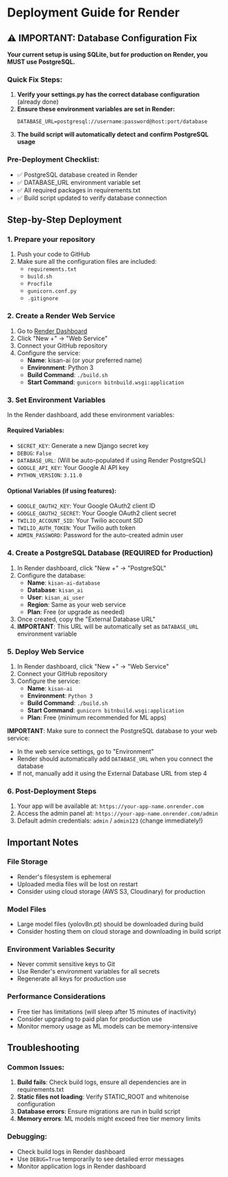 # Deployment Guide for Render

## ⚠️ IMPORTANT: Database Configuration Fix

**Your current setup is using SQLite, but for production on Render, you MUST use PostgreSQL.**

### Quick Fix Steps:

1. **Verify your settings.py has the correct database configuration** (already done)
2. **Ensure these environment variables are set in Render:**
   ```
   DATABASE_URL=postgresql://username:password@host:port/database
   ```
3. **The build script will automatically detect and confirm PostgreSQL usage**

### Pre-Deployment Checklist:
- ✅ PostgreSQL database created in Render
- ✅ DATABASE_URL environment variable set
- ✅ All required packages in requirements.txt
- ✅ Build script updated to verify database connection

## Step-by-Step Deployment

### 1. Prepare your repository
1. Push your code to GitHub
2. Make sure all the configuration files are included:
   - `requirements.txt`
   - `build.sh`
   - `Procfile`
   - `gunicorn.conf.py`
   - `.gitignore`

### 2. Create a Render Web Service
1. Go to [Render Dashboard](https://dashboard.render.com/)
2. Click "New +" → "Web Service"
3. Connect your GitHub repository
4. Configure the service:
   - **Name**: kisan-ai (or your preferred name)
   - **Environment**: Python 3
   - **Build Command**: `./build.sh`
   - **Start Command**: `gunicorn bitnbuild.wsgi:application`

### 3. Set Environment Variables
In the Render dashboard, add these environment variables:

#### Required Variables:
- `SECRET_KEY`: Generate a new Django secret key
- `DEBUG`: `False`
- `DATABASE_URL`: (Will be auto-populated if using Render PostgreSQL)
- `GOOGLE_API_KEY`: Your Google AI API key
- `PYTHON_VERSION`: `3.11.0`

#### Optional Variables (if using features):
- `GOOGLE_OAUTH2_KEY`: Your Google OAuth2 client ID
- `GOOGLE_OAUTH2_SECRET`: Your Google OAuth2 client secret
- `TWILIO_ACCOUNT_SID`: Your Twilio account SID
- `TWILIO_AUTH_TOKEN`: Your Twilio auth token
- `ADMIN_PASSWORD`: Password for the auto-created admin user

### 4. Create a PostgreSQL Database (REQUIRED for Production)
1. In Render dashboard, click "New +" → "PostgreSQL"
2. Configure the database:
   - **Name**: `kisan-ai-database`
   - **Database**: `kisan_ai`
   - **User**: `kisan_ai_user`
   - **Region**: Same as your web service
   - **Plan**: Free (or upgrade as needed)
3. Once created, copy the "External Database URL"
4. **IMPORTANT**: This URL will be automatically set as `DATABASE_URL` environment variable

### 5. Deploy Web Service
1. In Render dashboard, click "New +" → "Web Service"
2. Connect your GitHub repository
3. Configure the service:
   - **Name**: `kisan-ai`
   - **Environment**: `Python 3`
   - **Build Command**: `./build.sh`
   - **Start Command**: `gunicorn bitnbuild.wsgi:application`
   - **Plan**: Free (minimum recommended for ML apps)
   
**IMPORTANT**: Make sure to connect the PostgreSQL database to your web service:
- In the web service settings, go to "Environment"
- Render should automatically add `DATABASE_URL` when you connect the database
- If not, manually add it using the External Database URL from step 4

### 6. Post-Deployment Steps
1. Your app will be available at: `https://your-app-name.onrender.com`
2. Access the admin panel at: `https://your-app-name.onrender.com/admin`
3. Default admin credentials: `admin` / `admin123` (change immediately!)

## Important Notes

### File Storage
- Render's filesystem is ephemeral
- Uploaded media files will be lost on restart
- Consider using cloud storage (AWS S3, Cloudinary) for production

### Model Files
- Large model files (yolov8n.pt) should be downloaded during build
- Consider hosting them on cloud storage and downloading in build script

### Environment Variables Security
- Never commit sensitive keys to Git
- Use Render's environment variables for all secrets
- Regenerate all keys for production use

### Performance Considerations
- Free tier has limitations (will sleep after 15 minutes of inactivity)
- Consider upgrading to paid plan for production use
- Monitor memory usage as ML models can be memory-intensive

## Troubleshooting

### Common Issues:
1. **Build fails**: Check build logs, ensure all dependencies are in requirements.txt
2. **Static files not loading**: Verify STATIC_ROOT and whitenoise configuration
3. **Database errors**: Ensure migrations are run in build script
4. **Memory errors**: ML models might exceed free tier memory limits

### Debugging:
- Check build logs in Render dashboard
- Use `DEBUG=True` temporarily to see detailed error messages
- Monitor application logs in Render dashboard
